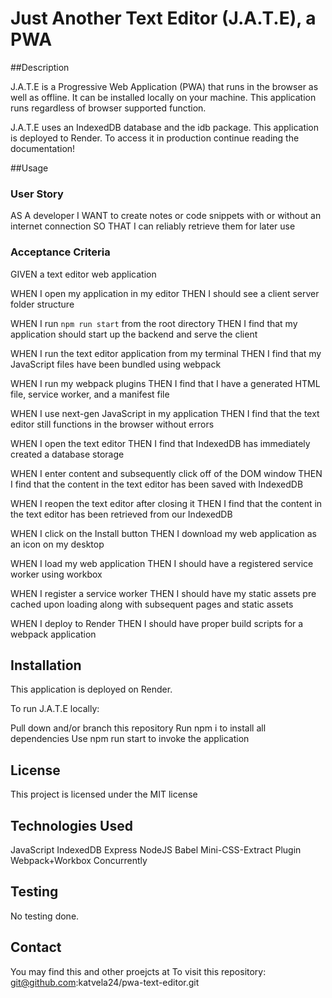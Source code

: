 # Just Another Text Editor (J.A.T.E), a PWA

##Description

J.A.T.E is a Progressive Web Application (PWA) that runs in the browser as well as offline. It can be installed locally on your machine. This application runs regardless of browser supported function.

J.A.T.E uses an IndexedDB database and the idb package. 
This application is deployed to Render.
To access it in production continue reading the documentation!

##Usage 

### User Story

AS A developer
I WANT to create notes or code snippets with or without an internet connection
SO THAT I can reliably retrieve them for later use

### Acceptance Criteria

GIVEN a text editor web application

WHEN I open my application in my editor
THEN I should see a client server folder structure

WHEN I run `npm run start` from the root directory
THEN I find that my application should start up the backend and serve the client

WHEN I run the text editor application from my terminal
THEN I find that my JavaScript files have been bundled using webpack

WHEN I run my webpack plugins
THEN I find that I have a generated HTML file, service worker, and a manifest file

WHEN I use next-gen JavaScript in my application
THEN I find that the text editor still functions in the browser without errors

WHEN I open the text editor
THEN I find that IndexedDB has immediately created a database storage

WHEN I enter content and subsequently click off of the DOM window
THEN I find that the content in the text editor has been saved with IndexedDB

WHEN I reopen the text editor after closing it
THEN I find that the content in the text editor has been retrieved from our IndexedDB

WHEN I click on the Install button
THEN I download my web application as an icon on my desktop

WHEN I load my web application
THEN I should have a registered service worker using workbox

WHEN I register a service worker
THEN I should have my static assets pre cached upon loading along with subsequent pages and static assets

WHEN I deploy to Render
THEN I should have proper build scripts for a webpack application

## Installation

This application is deployed on Render.

To run J.A.T.E locally:

Pull down and/or branch this repository
Run npm i to install all dependencies
Use npm run start to invoke the application

## License

This project is licensed under the MIT license

## Technologies Used


JavaScript
IndexedDB
Express
NodeJS
Babel
Mini-CSS-Extract Plugin
Webpack+Workbox
Concurrently

## Testing

No testing done.

## Contact

You may find this and other proejcts at 
To visit this repository: git@github.com:katvela24/pwa-text-editor.git

